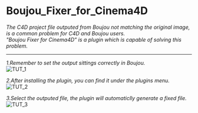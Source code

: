 # Boujou_Fixer_for_Cinema4D  
*The C4D project file outputed from Boujou not matching the original image,  
is a common problem for C4D and Boujou users.  
"Boujou Fixer for Cinema4D" is a plugin which is capable of solving this problem.*  
***
*1.Remember to set the output sittings correctly in Boujou.*  
![TUT_1](http://i2.tietuku.com/be6c524e834ada86.jpg)

*2.After installing the plugin, you can find it under the plugins menu.*  
![TUT_2](http://i2.tietuku.com/28e8d3a30d1bbc74.jpg)

*3.Select the outputed file, the plugin will automaticlly generate a fixed file.*  
![TUT_3](http://i2.tietuku.com/9081ddfe537e8474.jpg)
